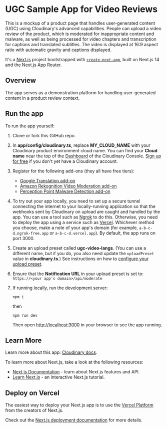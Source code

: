 # UGC Sample App for Video Reviews

This is a mockup of a product page that handles user-generated content (UGC) using Cloudinary's advanced capabilities. People can upload a video review of the product, which is moderated for inappropriate content and malware, as well as being processed for video chapters and transcription for captions and translated subtitles.  The video is displayed at 16:9 aspect ratio with automatic gravity and captions displayed. 

It's a [Next.js](https://nextjs.org) project bootstrapped with [`create-next-app`](https://nextjs.org/docs/app/api-reference/cli/create-next-app), built on Next.js 14 and the Next.js App Router.

## Overview

The app serves as a demonstration platform for handling user-generated content in a product review context. 

## Run the app

To run the app yourself:

1. Clone or fork this GitHub repo.
1. In **app/config/cloudinary.ts**, replace **MY_CLOUD_NAME** with your Cloudinary product environment cloud name. You can find your **Cloud name** near the top of the [Dashboard](https://console.cloudinary.com/pm/developer-dashboard) of the Cloudinary Console. [Sign up for free](https://cloudinary.com/users/register_free) if you don't yet have a Cloudinary account.
1. Register for the following add-ons (they all have free tiers):
     * [Google Translation add-on](https://cloudinary.com/documentation/translation_addons)
     * [Amazon Rekognition Video Moderation add-on](https://cloudinary.com/documentation/aws_rekognition_video_moderation_addon)
     * [Perception Point Malware Detection add-on](https://cloudinary.com/documentation/perception_point_malware_detection_addon)
1. To try out your app locally, you need to set up a secure tunnel connecting the internet to your locally-running application so that the webhooks sent by Cloudinary on upload are caught and handled by the app. You can use a tool such as [Ngrok](https://ngrok.com/) to do this. Otherwise, you need to deploy the app using a service such as [Vercel](https://vercel.com/). Whichever method you choose, make a note of your app's domain (for example, `a-b-c-d.ngrok-free.app` or `a-b-c-d.vercel.app`). By default, the app runs on port 3000.
1. Create an upload preset called **ugc-video-langs**. (You can use a different name, but if you do, you also need update the `uploadPreset` value in **cloudinary.ts**.) See instructions on how to [configure your upload preset](https://cloudinary.com/documentation/video_review_sample_project#upload_preset_configuration).
1. Ensure that the **Notification URL** in your upload preset is set to:<br>`https://<your app's domain>/api/moderate`
1. If running locally, run the development server:
   
      ```terminal
      npm i
      ```
      then

      ```terminal
      npm run dev
      ```
 
    Then open [http://localhost:3000](http://localhost:3000) in your browser to see the app running.     


## Learn More

Learn more about this app: [Cloudinary docs](https://cloudinary.com/documentation/video_review_sample_project).

To learn more about Next.js, take a look at the following resources:

- [Next.js Documentation](https://nextjs.org/docs) - learn about Next.js features and API.
- [Learn Next.js](https://nextjs.org/learn) - an interactive Next.js tutorial.

## Deploy on Vercel

The easiest way to deploy your Next.js app is to use the [Vercel Platform](https://vercel.com/new?utm_medium=default-template&filter=next.js&utm_source=create-next-app&utm_campaign=create-next-app-readme) from the creators of Next.js.

Check out the [Next.js deployment documentation](https://nextjs.org/docs/app/building-your-application/deploying) for more details.
